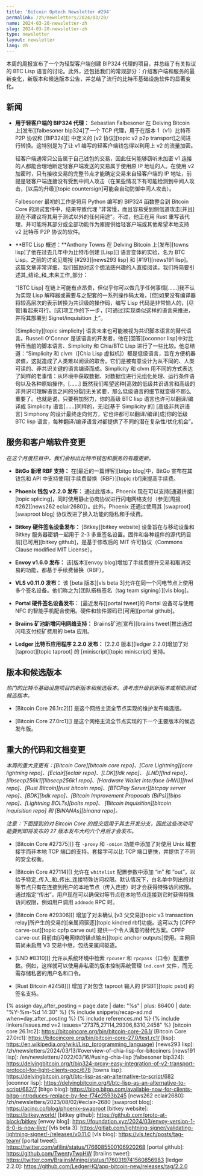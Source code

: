 ```yaml
---
title: 'Bitcoin Optech Newsletter #294'
permalink: /zh/newsletters/2024/03/20/
name: 2024-03-20-newsletter-zh
slug: 2024-03-20-newsletter-zh
type: newsletter
layout: newsletter
lang: zh
---
```

本周的周报宣布了一个为轻型客户端创建 BIP324 代理的项目，并总结了有关拟议的 BTC Lisp 语言的讨论。此外，还包括我们的常规部分：介绍客户端和服务的最新变化，新版本和候选版本公告，并总结了流行的比特币基础设施软件的显著变化。

## 新闻

- **用于轻客户端的 BIP324 代理：** Sebastian Falbesoner 在 Delving Bitcoin 上[发布][falbesoner bip324]了一个 TCP 代理，用于在版本 1（v1）比特币 P2P 协议和 [BIP324][] 中定义的 [v2 协议][topic v2 p2p transport]之间进行转换。这特别是为了让 v1 编写的轻客户端钱包得以利用上 v2 的流量加密。

  轻客户端通常只公告属于自己钱包的交易，因此任何能够窃听未加密 v1 连接的人都能合理地断定轻客户端发送的交易属于使用原 IP 地址的人。在使用 v2 加密时，只有接收交易的完整节点才能确定交易来自轻客户端的 IP 地址，前提是轻客户端连接没有受到中间人攻击（在某些情况下有可能检测到中间人攻击，[以后的升级][topic countersign]可能会自动防御中间人攻击）。

  Falbesoner 最初的工作是将用 Python 编写的 BIP324 函数整合到 Bitcoin Core 的测试套件中，结果导致代理 “非常慢，而且容易受到侧信道攻击[并且]现在不建议将其用于测试以外的任何用途”。不过，他正在用 Rust 重写该代理，并可能将其部分或全部功能作为库提供给轻客户端或其他希望本地支持 v2 比特币 P2P 协议的软件。

- **BTC Lisp 概述：**Anthony Towns 在 Delving Bitcoin 上[发布][towns lisp]了他在过去几年中为比特币创建 [Lisp][] 语言变体的实验，名为 BTC Lisp。之前的讨论见周报 [#293][news293 lisp] 和 [#191][news191 lisp]。这篇文章非常详细，我们鼓励对这个想法感兴趣的人直接阅读。我们将简要引述其_结论_和_未来工作_部分：

  “[BTC Lisp] 在链上可能有点昂贵，但似乎你可以做几乎任何事情[……]我不认为实现 Lisp 解释器或需要与之配套的一系列操作码太难，[但]如果没有编译器将较高层次的表示转换为共识级的操作码，编写 Lisp 代码是非常恼人的，[尽管]看起来可行。[这]项工作的下一步，[可通过]实现类似这样的语言来推进，并将其部署到 Signet/inquisition 上”。

  [Simplicity][topic simplicity] 语言未来也可能被视为共识脚本语言的替代语言。Russell O'Connor 是该语言的开发者，他在[回答][oconnor lisp]中对比特币当前的脚本语言、Simplicity 和 Chia/BTC Lisp 进行了一些比较。他总结道：“Simplicity 和 clvm（[Chia Lisp 虚拟机]）都是低级语言，旨在方便机器求值，这就造成了人类难以阅读的取舍。它们是被有意设计为从不同的、人类可读的、非共识关键的语言编译而成。Simplicity 和 clvm 用不同的方式表达了同样的老事情：从环境中获取数据、对数据位进行元组化处理、运行条件语句以及各种原始操作。[……] 既然我们希望这种[高效的低级共识语言和高级的非共识可理解语言之间的分裂]无关紧要，那么低级语言的细节就变得不那么重要了。也就是说，只要稍加努力，你的高级 BTC lisp 语言也许可以翻译/编译成 Simplicity 语言[……]同样的，无论[基于 Simplicity 的] [高级非共识语言] Simphony 的设计最终走向何方，它也许都可以翻译/编译[成]你的低级 BTC lisp 语言，每种翻译/编译语言对都提供了不同的潜在复杂性/优化机会”。

## 服务和客户端软件变更

*在这个月度栏目中，我们会标出比特币钱包和服务的有趣更新。*

- **BitGo 新增 RBF 支持：**
  在[最近的一篇博客][bitgo blog]中，BitGo 宣布在其钱包和 API 中支持使用[手续费替换（RBF）][topic rbf]来提高手续费。

- **Phoenix 钱包 v2.2.0 发布：**
  通过此版本，Phoenix 现在可以支持[通道拼接][topic splicing]，同时使用静止协商协议进行闪电网络支付（参见[周报 #262][news262 eclair2680]）。此外，Phoenix 还通过使用其 [swaproot][swaproot blog] 协议改进了换入功能的隐私和手续费。

- **Bitkey 硬件签名设备发布：**
  [Bitkey][bitkey website] 设备旨在与移动设备和 Bitkey 服务器密钥一起用于 2-3 多重签名设置。固件和各种组件的源代码目前[已可用][bitkey github]，是基于修改后的 MIT 许可协议（Commons Clause modified MIT License）。

- **Envoy v1.6.0 发布：**
  该[版本][envoy blog]增加了手续费提升交易和取消交易的功能，都基于手续费替换（RBF）。

- **VLS v0.11.0 发布：**
  该 [beta 版本][vls beta 3]允许在同一个闪电节点上使用多个签名设备。他们称之为[团队搭档签名（tag team signing）][vls blog]。

- **Portal 硬件签名设备发布：**
  [最近发布][portal tweet]的 Portal 设备可与使用 NFC 的智能手机配合使用。硬件和软件源码已[可用][portal github]。

- **Braiins 矿池新增闪电网络支持：**
   Braiins矿池[宣布][braiins tweet]推出通过闪电支付挖矿费用的 beta 应用。

- **Ledger 比特币应用程序 2.2.0 发布：**
  [2.2.0 版本][ledger 2.2.0]增加了对 [taproot][topic taproot] 的 [miniscript][topic miniscript] 支持。

## 版本和候选版本

*热门的比特币基础设施项目的新版本和候选版本。请考虑升级到新版本或帮助测试候选版本。*

- [Bitcoin Core 26.1rc2][] 是这个网络主流全节点实现的维护发布候选版。

- [Bitcoin Core 27.0rc1][] 是这个网络主流全节点实现的下一个主要版本的候选发布版。

## 重大的代码和文档变更

_本周的重大变更有：[Bitcoin Core][bitcoin core repo]、[Core
Lightning][core lightning repo]、[Eclair][eclair repo]、[LDK][ldk repo]、
[LND][lnd repo]、[libsecp256k1][libsecp256k1 repo]、[Hardware Wallet
Interface (HWI)][hwi repo]、[Rust Bitcoin][rust bitcoin repo]、[BTCPay
Server][btcpay server repo]、[BDK][bdk repo]、[Bitcoin Improvement
Proposals (BIPs)][bips repo]、[Lightning BOLTs][bolts repo]、
[Bitcoin Inquisition][bitcoin inquisition repo] 和 [BINANAs][binana
repo]。_

*注意：下面提到的对 Bitcoin Core 的提交适用于其主开发分支，因此这些改动可能要到即将发布的 27 版本发布大约六个月后才会发布。*

- [Bitcoin Core #27375][] 在 `-proxy` 和 `-onion` 功能中添加了对使用 Unix 域套接字而非本地 TCP 端口的支持。套接字可以比 TCP 端口更快，并提供了不同的安全权衡。

- [Bitcoin Core #27114][] 允许在 `whitelist` 配置参数中添加 “in” 和 “out”，以给予特定_传入_和_传出_连接特殊访问权限。默认情况下，白名单中列出的对等节点只有在连接到用户的本地节点（传入连接）时才会获得特殊访问权限。通过指定“传出”，用户现在可以确保对等节点在本地节点连接到它时获得特殊访问权限，例如用户调用 `addnode` RPC 时。

- [Bitcoin Core #29306][] 增加了对未确认 [v3 父交易][topic v3 transaction relay]所产生的交易的[亲属间驱逐][topic kindred rbf]功能。这可以为 [CPFP carve-out][topic cpfp carve out] 提供一个令人满意的替代方案。CPFP carve-out 目前由[闪电网络的锚点输出][topic anchor outputs]使用。主网目前尚未启用 V3 交易中继，包括亲属间驱逐。

- [LND #8310][] 允许从系统环境中检索 `rpcuser` 和 `rpcpass`（口令）配置参数。例如，这样就可以使用非私密的版本控制系统管理 `lnd.conf` 文件，而无需存储私密的用户名和口令。

- [Rust Bitcoin #2458][] 增加了对包含 taproot 输入的 [PSBT][topic psbt] 的签名支持。

{% assign day_after_posting = page.date | date: "%s" | plus: 86400 | date: "%Y-%m-%d 14:30" %}
{% include snippets/recap-ad.md when=day_after_posting %}
{% include references.md %}
{% include linkers/issues.md v=2 issues="27375,27114,29306,8310,2458" %}
[bitcoin core 26.1rc2]: https://bitcoincore.org/bin/bitcoin-core-26.1/
[Bitcoin Core 27.0rc1]: https://bitcoincore.org/bin/bitcoin-core-27.0/test.rc1/
[lisp]: https://en.wikipedia.org/wiki/Lisp_(programming_language)
[news293 lisp]: /zh/newsletters/2024/03/13/#overview-of-chia-lisp-for-bitcoiners
[news191 lisp]: /en/newsletters/2022/03/16/#using-chia-lisp
[falbesoner bip324]: https://delvingbitcoin.org/t/bip324-proxy-easy-integration-of-v2-transport-protocol-for-light-clients-poc/678
[towns lisp]: https://delvingbitcoin.org/t/btc-lisp-as-an-alternative-to-script/682
[oconnor lisp]: https://delvingbitcoin.org/t/btc-lisp-as-an-alternative-to-script/682/7
[bitgo blog]: https://blog.bitgo.com/available-now-for-clients-bitgo-introduces-replace-by-fee-f74e2593b245
[news262 eclair2680]: /zh/newsletters/2023/08/02/#eclair-2680
[swaproot blog]: https://acinq.co/blog/phoenix-swaproot
[bitkey website]: https://bitkey.world/
[bitkey github]: https://github.com/proto-at-block/bitkey
[envoy blog]: https://foundation.xyz/2024/03/envoy-version-1-6-0-is-now-live/
[vls beta 3]: https://gitlab.com/lightning-signer/validating-lightning-signer/-/releases/v0.11.0
[vls blog]: https://vls.tech/posts/tag-team/
[portal tweet]: https://twitter.com/afilini/status/1766085500106920268
[portal github]: https://github.com/TwentyTwoHW
[braiins tweet]: https://twitter.com/BraiinsMining/status/1760319741560856983
[ledger 2.2.0]: https://github.com/LedgerHQ/app-bitcoin-new/releases/tag/2.2.0
